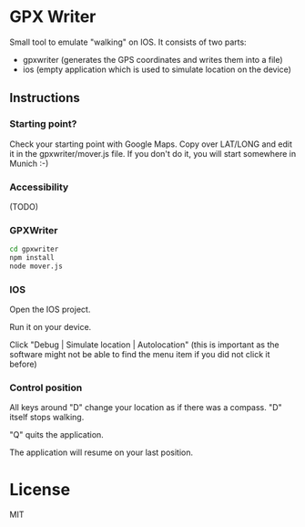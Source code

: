 # GPX Writer 

Small tool to emulate "walking" on IOS. It consists of two parts:

* gpxwriter (generates the GPS coordinates and writes them into a file)
* ios (empty application which is used to simulate location on the device)

## Instructions

### Starting point?

Check your starting point with Google Maps. Copy over LAT/LONG and edit it in the gpxwriter/mover.js file.
If you don't do it, you will start somewhere in Munich :-)

### Accessibility

(TODO)


### GPXWriter 

```bash
cd gpxwriter
npm install
node mover.js
```

### IOS

Open the IOS project.

Run it on your device.

Click "Debug | Simulate location | Autolocation" (this is important as the software might not be able to find the menu item if you did not click it before)

### Control position

All keys around "D" change your location as if there was a compass. "D" itself stops walking.

"Q" quits the application.

The application will resume on your last position.


# License

MIT